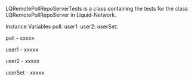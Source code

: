 LQRemotePollRepoServerTests is a class containing the tests for the class LQRemotePollRepoServer in Liquid-Network.

Instance Variables
	poll:		<Object>
	user1:		<Object>
	user2:		<Object>
	userSet:		<Object>

poll
	- xxxxx

user1
	- xxxxx

user2
	- xxxxx

userSet
	- xxxxx
